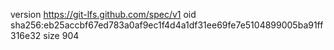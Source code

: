 version https://git-lfs.github.com/spec/v1
oid sha256:eb25accbf67ed783a0af9ec1f4d4a1df31ee69fe7e5104899005ba91ff316e32
size 904
